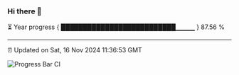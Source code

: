 ### Hi there 👋

⏳ Year progress { ██████████████████████████▁▁▁▁ } 87.56 %

---

⏰ Updated on Sat, 16 Nov 2024 11:36:53 GMT

![Progress Bar CI](https://github.com/IshwaranRudhara/GIT-ACTION/workflows/Progress%20Bar%20CI/badge.svg)
